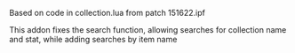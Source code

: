 Based on code in collection.lua from patch 151622.ipf

This addon fixes the search function, allowing searches for collection name and stat, while adding searches by item name
